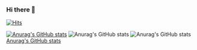 ### Hi there 👋

[![Hits](https://hits.seeyoufarm.com/api/count/incr/badge.svg?url=https%3A%2F%2Fgithub.com%2Fyongchanson&count_bg=%2379C83D&title_bg=%23555555&icon=&icon_color=%23E7E7E7&title=hits&edge_flat=false)](https://hits.seeyoufarm.com)

<!--
**yongchanson/yongchanson** is a ✨ _special_ ✨ repository because its `README.md` (this file) appears on your GitHub profile.

Here are some ideas to get you started:

- 🔭 I’m currently working on ...
- 🌱 I’m currently learning ...
- 👯 I’m looking to collaborate on ...
- 🤔 I’m looking for help with ...
- 💬 Ask me about ...

- 📫 How to reach me: ...
- 😄 Pronouns: ...
- ⚡ Fun fact: ...
-->

[![Anurag's GitHub stats](https://github-readme-stats.vercel.app/api?username=yongchanson)](https://github.com/anuraghazra/github-readme-stats)
![Anurag's GitHub stats](https://github-readme-stats.vercel.app/api?username=yongchanson&hide=contribs,prs)
![Anurag's GitHub stats](https://github-readme-stats.vercel.app/api?username=yongchanson&count_private=true)
[Anurag's GitHub stats](https://github-readme-stats.vercel.app/api?username=yongchanson&show_icons=true)
